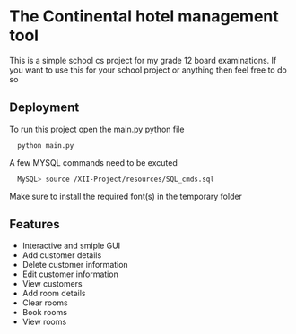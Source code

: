 
# The Continental hotel management tool

This is a simple school cs project for my grade 12 board examinations.
If you want to use this for your school project or anything then feel free to do so


## Deployment

To run this project open the main.py python file

```bash
  python main.py
```

A few MYSQL commands need to be excuted 

```bash
  MySQL> source /XII-Project/resources/SQL_cmds.sql
  ```
Make sure to install the required font(s) in the temporary folder




## Features

- Interactive and smiple GUI
- Add customer details
- Delete customer information
- Edit customer information
- View customers
- Add room details
- Clear rooms
- Book rooms 
- View rooms